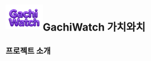 <img align="left" width="100" src="https://github.com/hyewon-S/GachiWatch_public/blob/main/src/main/resources/static/image/logo.png" />

# GachiWatch 가치와치

## 프로젝트 소개
